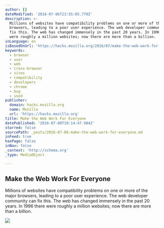 ```yaml
---
author: []
dateModified: '2016-07-06T23:55:05.770Z'
description: >-
  Millions of websites have compatibility problems on one or more of the major
  browsers, leading to a poor user experience. The web developer community can
  fix this. The web has changed immensely in the past 20 years. In 1996 there
  were roughly a million websites; now there are more than a billion.
inLanguage: en
isBasedOnUrl: 'https://hacks.mozilla.org/2016/07/make-the-web-work-for-everyone/'
keywords:
  - browser
  - user
  - web
  - cross-browser
  - sites
  - compatibility
  - developers
  - chrome
  - bug
  - used
publisher:
  domain: hacks.mozilla.org
  name: Mozilla
  url: 'https://hacks.mozilla.org'
title: Make the Web Work For Everyone
datePublished: '2016-07-08T10:14:47.984Z'
starred: false
sourcePath: _posts/2016-07-08-make-the-web-work-for-everyone.md
inFeed: true
hasPage: false
inNav: false
_context: 'http://schema.org'
_type: MediaObject

---
```

<article style=""><h1>Make the Web Work For Everyone</h1><p>Millions of websites have compatibility problems on one or more of the major browsers, leading to a poor user experience. The web developer community can fix this. The web has changed immensely in the past 20 years. In 1996 there were roughly a million websites; now there are more than a billion.</p><img src="https://2r4s9p1yi1fa2jd7j43zph8r-wpengine.netdna-ssl.com/files/2016/06/webcompat_blog_graphics_600x800-01-500x667.jpg" /></article>